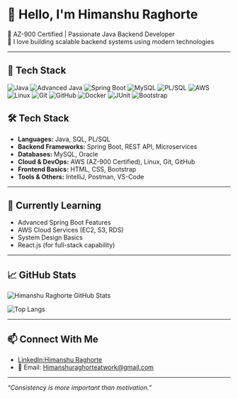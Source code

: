 # 👋 Hello, I'm Himanshu Raghorte 

🔧 AZ-900 Certified | Passionate Java Backend Developer  
🚀 I love building scalable backend systems using modern technologies  

---
## 🚀 Tech Stack

![Java](https://img.shields.io/badge/Java-007396?style=for-the-badge&logo=java&logoColor=white)
![Advanced Java](https://img.shields.io/badge/Advanced%20Java-ED8B00?style=for-the-badge&logo=java&logoColor=white)
![Spring Boot](https://img.shields.io/badge/SpringBoot-6DB33F?style=for-the-badge&logo=spring-boot&logoColor=white)
![MySQL](https://img.shields.io/badge/MySQL-005C84?style=for-the-badge&logo=mysql&logoColor=white)
![PL/SQL](https://img.shields.io/badge/PL%2FSQL-F7DF1E?style=for-the-badge&logo=oracle&logoColor=black)
![AWS](https://img.shields.io/badge/AWS-FF9900?style=for-the-badge&logo=amazon-aws&logoColor=white)
![Linux](https://img.shields.io/badge/Linux-FCC624?style=for-the-badge&logo=linux&logoColor=black)
![Git](https://img.shields.io/badge/Git-F05032?style=for-the-badge&logo=git&logoColor=white)
![GitHub](https://img.shields.io/badge/GitHub-181717?style=for-the-badge&logo=github&logoColor=white)
![Docker](https://img.shields.io/badge/Docker-2496ED?style=for-the-badge&logo=docker&logoColor=white)
![JUnit](https://img.shields.io/badge/JUnit-25A162?style=for-the-badge&logo=java&logoColor=white)
![Bootstrap](https://img.shields.io/badge/Bootstrap-7952B3?style=for-the-badge&logo=bootstrap&logoColor=white)

## 🛠️ Tech Stack

- **Languages:** Java, SQL, PL/SQL
- **Backend Frameworks:** Spring Boot, REST API, Microservices
- **Databases:** MySQL, Oracle
- **Cloud & DevOps:** AWS (AZ-900 Certified), Linux, Git, GitHub
- **Frontend Basics:** HTML, CSS, Bootstrap
- **Tools & Others:** IntelliJ, Postman, VS-Code

---

## 🌱 Currently Learning

- Advanced Spring Boot Features  
- AWS Cloud Services (EC2, S3, RDS)  
- System Design Basics  
- React.js (for full-stack capability)

---

## 📈 GitHub Stats

![Himanshu Raghorte GitHub Stats](https://github-readme-stats.vercel.app/api?username=himanshuraghorteatwork&show_icons=true&theme=radical)

![Top Langs](https://github-readme-stats.vercel.app/api/top-langs/?username=himanshuraghorteatwork&layout=compact&theme=radical)


---

## 📫 Connect With Me

- [LinkedIn:Himanshu Raghorte](https://www.linkedin.com/in/himanshuraghorte)
- 📧 Email: [Himanshuraghorteatwork@gmail.com](mailto:Himanshuraghorteatwork@gmail.com)

---

_“Consistency is more important than motivation.”_
